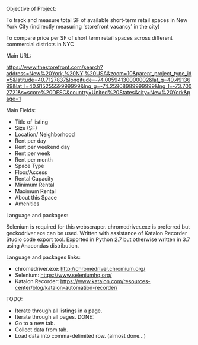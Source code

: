 Objective of Project:

To track and measure total SF of available short-term retail spaces in New York City (indirectly measuring 'storefront vacancy' in the city)

To compare price per SF of short term retail spaces across different commercial districts in NYC

Main URL:

https://www.thestorefront.com/search?address=New%20York,%20NY,%20USA&zoom=10&parent_project_type_id=5&latitude=40.7127837&longitude=-74.00594130000002&lat_g=40.4913699&lat_l=40.91525559999999&lng_g=-74.25908989999999&lng_l=-73.7002721&s=score%20DESC&country=United%20States&city=New%20York&page=1

Main Fields:
- Title of listing
- Size (SF)
- Location/ Neighborhood
- Rent per day
- Rent per weekend day
- Rent per week
- Rent per month
- Space Type
- Floor/Access
- Rental Capacity
- Minimum Rental
- Maximum Rental
- About this Space
- Amenities

Language and packages:

Selenium is required for this webscraper. chromedriver.exe is preferred but geckodriver.exe can be used. Written with assistance of Katalon Recorder Studio code export tool. Exported in Python 2.7 but otherwise written in 3.7 using Anacondas distribution.

Language and packages links:
- chromedriver.exe: http://chromedriver.chromium.org/
- Selenium: https://www.seleniumhq.org/
- Katalon Recorder: https://www.katalon.com/resources-center/blog/katalon-automation-recorder/

TODO:
- Iterate through all listings in a page.
- Iterate through all pages.
DONE:
- Go to a new tab.
- Collect data from tab.
- Load data into comma-delimited row. (almost done...)
